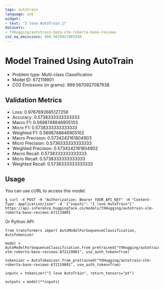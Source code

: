 ```yaml
---
tags: autotrain
language: unk
widget:
- text: "I love AutoTrain 🤗"
datasets:
- YXHugging/autotrain-data-xlm-roberta-base-reviews
co2_eq_emissions: 999.5670927087938
---
```


# Model Trained Using AutoTrain

- Problem type: Multi-class Classification
- Model ID: 672119801
- CO2 Emissions (in grams): 999.5670927087938

## Validation Metrics

- Loss: 0.9767692685127258
- Accuracy: 0.5738333333333333
- Macro F1: 0.5698748846905103
- Micro F1: 0.5738333333333333
- Weighted F1: 0.5698748846905102
- Macro Precision: 0.5734242161804903
- Micro Precision: 0.5738333333333333
- Weighted Precision: 0.5734242161804902
- Macro Recall: 0.5738333333333333
- Micro Recall: 0.5738333333333333
- Weighted Recall: 0.5738333333333333


## Usage

You can use cURL to access this model:

```
$ curl -X POST -H "Authorization: Bearer YOUR_API_KEY" -H "Content-Type: application/json" -d '{"inputs": "I love AutoTrain"}' https://api-inference.huggingface.co/models/YXHugging/autotrain-xlm-roberta-base-reviews-672119801
```

Or Python API:

```
from transformers import AutoModelForSequenceClassification, AutoTokenizer

model = AutoModelForSequenceClassification.from_pretrained("YXHugging/autotrain-xlm-roberta-base-reviews-672119801", use_auth_token=True)

tokenizer = AutoTokenizer.from_pretrained("YXHugging/autotrain-xlm-roberta-base-reviews-672119801", use_auth_token=True)

inputs = tokenizer("I love AutoTrain", return_tensors="pt")

outputs = model(**inputs)
```